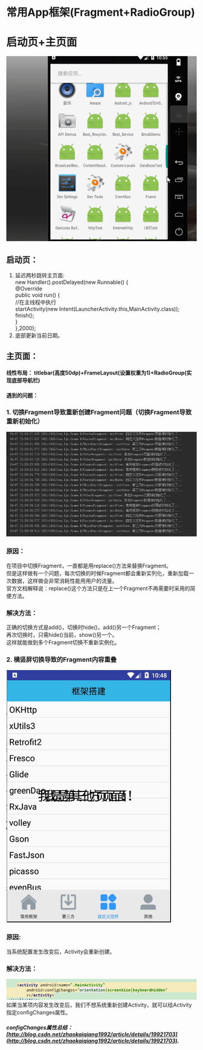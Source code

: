 # 常用App框架(Fragment+RadioGroup)

# 启动页+主页面
![img](https://github.com/ljrRookie/Frame/blob/master/Frame/GIF.gif)<br>
## 启动页：
1. 延迟两秒跳转主页面: <br>
new Handler().postDelayed(new Runnable() {<br>
        @Override<br>
        public void run() {<br>
          //在主线程中执行<br>
           startActivity(new Intent(LauncherActivity.this,MainActivity.class));<br>
            finish();<br>
         }<br>
        },2000);<br>
2. 底部更新当前日期。<br>
## 主页面：
#### 线性布局：   titlebar(高度50dp)+FrameLayout(设置权重为1)+RadioGroup(实现底部导航栏)
#### 遇到的问题：
### 1. 切换Fragment导致重新创建Fragment问题（切换Fragment导致重新初始化）
![img](https://github.com/ljrRookie/Frame/blob/master/Frame/%E9%87%8D%E5%A4%8D%E5%88%9D%E5%A7%8B%E5%8C%96.JPG)<br>
### 原因：
在项目中切换Fragment，一直都是用replace()方法来替换Fragment。<br>
但是这样做有一个问题，每次切换的时候Fragment都会重新实列化，重新加载一次数据，这样做会非常消耗性能用用户的流量。<br>
官方文档解释说：replace()这个方法只是在上一个Fragment不再需要时采用的简便方法。<br>

### 解决方法：
正确的切换方式是add()，切换时hide()，add()另一个Fragment；<br>
再次切换时，只需hide()当前，show()另一个。<br>
这样就能做到多个Fragment切换不重新实例化。<br>
### 2. 横竖屏切换导致的Fragment内容重叠
![img](https://github.com/ljrRookie/Frame/blob/master/Frame/%E6%A8%AA%E7%AB%96%E5%B1%8F%E5%88%87%E6%8D%A2%E9%94%99%E8%AF%AF.JPG)<br>
### 原因:
当系统配置发生改变后，Activity会重新创建。

### 解决方法：
![img](https://github.com/ljrRookie/Frame/blob/master/Frame/%E8%A7%A3%E5%86%B3%E6%A8%AA%E7%AB%96%E5%B1%8F%E5%88%87%E6%8D%A2%E5%AF%BC%E8%87%B4%E9%87%8D%E6%96%B0%E5%88%9D%E5%A7%8B%E5%8C%96%E9%97%AE%E9%A2%98.JPG)<br>
如果当某项内容发生改变后，我们不想系统重新创建Activity，就可以给Activity指定configChanges属性。<br>
##### configChanges属性总结： [http://blog.csdn.net/zhaokaiqiang1992/article/details/19921703](http://blog.csdn.net/zhaokaiqiang1992/article/details/19921703).

